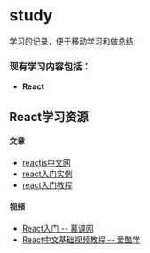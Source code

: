 # study

  学习的记录，便于移动学习和做总结

### 现有学习内容包括：

- **React**


## React学习资源

#### 文章
- [reactjs中文网](http://reactjs.cn)
- [react入门实例](http://www.ruanyifeng.com/blog/2015/03/react.html)
- [react入门教程](http://www.runoob.com/w3cnote/getting-started-with-react.html)

#### 视频
- [React入门 -- 慕课网](http://www.imooc.com/learn/504)
- [React中文基础视频教程 -- 爱酷学](http://www.icoolxue.com/album/show/262)